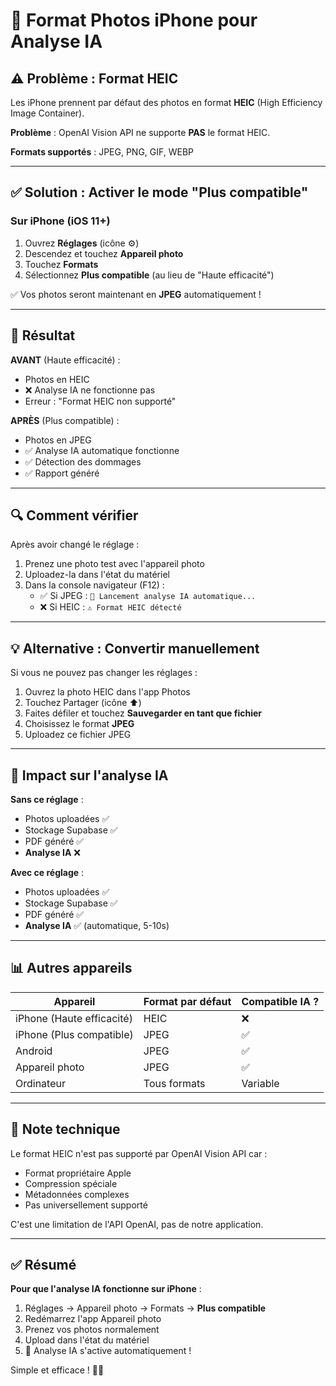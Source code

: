 # 📱 Format Photos iPhone pour Analyse IA

## ⚠️ Problème : Format HEIC

Les iPhone prennent par défaut des photos en format **HEIC** (High Efficiency Image Container).

**Problème** : OpenAI Vision API ne supporte **PAS** le format HEIC.

**Formats supportés** : JPEG, PNG, GIF, WEBP

---

## ✅ Solution : Activer le mode "Plus compatible"

### Sur iPhone (iOS 11+)

1. Ouvrez **Réglages** (icône ⚙️)
2. Descendez et touchez **Appareil photo**
3. Touchez **Formats**
4. Sélectionnez **Plus compatible** (au lieu de "Haute efficacité")

✅ Vos photos seront maintenant en **JPEG** automatiquement !

---

## 🎯 Résultat

**AVANT** (Haute efficacité) :
- Photos en HEIC
- ❌ Analyse IA ne fonctionne pas
- Erreur : "Format HEIC non supporté"

**APRÈS** (Plus compatible) :
- Photos en JPEG
- ✅ Analyse IA automatique fonctionne
- ✅ Détection des dommages
- ✅ Rapport généré

---

## 🔍 Comment vérifier

Après avoir changé le réglage :

1. Prenez une photo test avec l'appareil photo
2. Uploadez-la dans l'état du matériel
3. Dans la console navigateur (F12) :
   - ✅ Si JPEG : `🤖 Lancement analyse IA automatique...`
   - ❌ Si HEIC : `⚠️ Format HEIC détecté`

---

## 💡 Alternative : Convertir manuellement

Si vous ne pouvez pas changer les réglages :

1. Ouvrez la photo HEIC dans l'app Photos
2. Touchez Partager (icône ⬆️)
3. Faites défiler et touchez **Sauvegarder en tant que fichier**
4. Choisissez le format **JPEG**
5. Uploadez ce fichier JPEG

---

## 🚀 Impact sur l'analyse IA

**Sans ce réglage** :
- Photos uploadées ✅
- Stockage Supabase ✅
- PDF généré ✅
- **Analyse IA** ❌

**Avec ce réglage** :
- Photos uploadées ✅
- Stockage Supabase ✅
- PDF généré ✅
- **Analyse IA** ✅ (automatique, 5-10s)

---

## 📊 Autres appareils

| Appareil | Format par défaut | Compatible IA ? |
|----------|-------------------|-----------------|
| iPhone (Haute efficacité) | HEIC | ❌ |
| iPhone (Plus compatible) | JPEG | ✅ |
| Android | JPEG | ✅ |
| Appareil photo | JPEG | ✅ |
| Ordinateur | Tous formats | Variable |

---

## 🔧 Note technique

Le format HEIC n'est pas supporté par OpenAI Vision API car :
- Format propriétaire Apple
- Compression spéciale
- Métadonnées complexes
- Pas universellement supporté

C'est une limitation de l'API OpenAI, pas de notre application.

---

## ✅ Résumé

**Pour que l'analyse IA fonctionne sur iPhone** :

1. Réglages → Appareil photo → Formats → **Plus compatible**
2. Redémarrez l'app Appareil photo
3. Prenez vos photos normalement
4. Upload dans l'état du matériel
5. 🤖 Analyse IA s'active automatiquement !

Simple et efficace ! 📸✨


